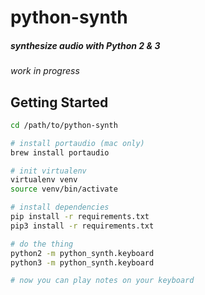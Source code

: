 # python-synth

##### synthesize audio with Python 2 & 3

*work in progress*

## Getting Started

```bash
cd /path/to/python-synth

# install portaudio (mac only)
brew install portaudio

# init virtualenv
virtualenv venv
source venv/bin/activate

# install dependencies
pip install -r requirements.txt
pip3 install -r requirements.txt

# do the thing
python2 -m python_synth.keyboard
python3 -m python_synth.keyboard

# now you can play notes on your keyboard
```
